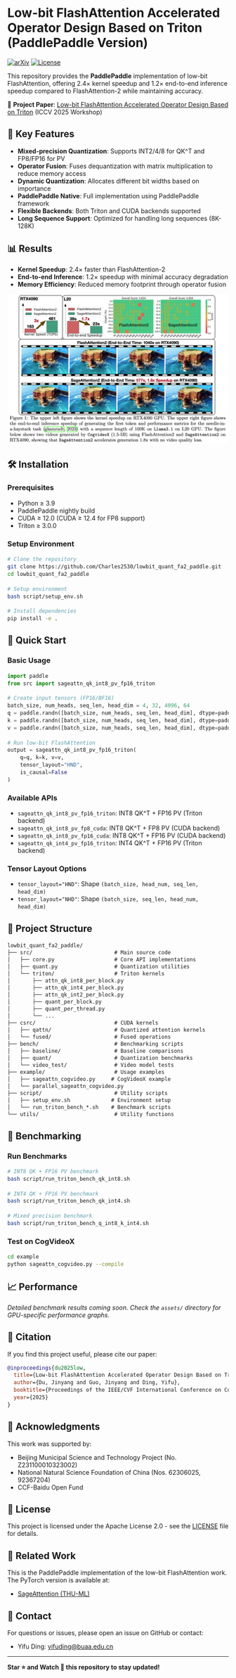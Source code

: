 # Low-bit FlashAttention Accelerated Operator Design Based on Triton (PaddlePaddle Version)

[![arXiv](https://img.shields.io/badge/arXiv-ICCVW2025-b31b1b.svg)](https://openaccess.thecvf.com/content/ICCV2025W/ECLR/papers/Du_Low-bit_FlashAttention_Accelerated_Operator_Design_Based_on_Triton_ICCVW_2025_paper.pdf)
[![License](https://img.shields.io/badge/License-Apache%202.0-blue.svg)](https://opensource.org/licenses/Apache-2.0)

This repository provides the **PaddlePaddle** implementation of low-bit FlashAttention, offering 2.4× kernel speedup and 1.2× end-to-end inference speedup compared to FlashAttention-2 while maintaining accuracy.

📌 **Project Paper**: [Low-bit FlashAttention Accelerated Operator Design Based on Triton](https://openaccess.thecvf.com/content/ICCV2025W/ECLR/papers/Du_Low-bit_FlashAttention_Accelerated_Operator_Design_Based_on_Triton_ICCVW_2025_paper.pdf) (ICCV 2025 Workshop)

## 🌟 Key Features

- **Mixed-precision Quantization**: Supports INT2/4/8 for QK^T and FP8/FP16 for PV
- **Operator Fusion**: Fuses dequantization with matrix multiplication to reduce memory access
- **Dynamic Quantization**: Allocates different bit widths based on importance
- **PaddlePaddle Native**: Full implementation using PaddlePaddle framework
- **Flexible Backends**: Both Triton and CUDA backends supported
- **Long Sequence Support**: Optimized for handling long sequences (8K-128K)

## 📊 Results

- **Kernel Speedup**: 2.4× faster than FlashAttention-2
- **End-to-end Inference**: 1.2× speedup with minimal accuracy degradation
- **Memory Efficiency**: Reduced memory footprint through operator fusion

![Performance Comparison](./assets/2.png)

## 🛠️ Installation

### Prerequisites

- Python ≥ 3.9
- PaddlePaddle nightly build
- CUDA ≥ 12.0 (CUDA ≥ 12.4 for FP8 support)
- Triton ≥ 3.0.0

### Setup Environment

```bash
# Clone the repository
git clone https://github.com/Charles2530/lowbit_quant_fa2_paddle.git
cd lowbit_quant_fa2_paddle

# Setup environment
bash script/setup_env.sh

# Install dependencies
pip install -e .
```

## 🚀 Quick Start

### Basic Usage

```python
import paddle
from src import sageattn_qk_int8_pv_fp16_triton

# Create input tensors (FP16/BF16)
batch_size, num_heads, seq_len, head_dim = 4, 32, 4096, 64
q = paddle.randn([batch_size, num_heads, seq_len, head_dim], dtype=paddle.float16)
k = paddle.randn([batch_size, num_heads, seq_len, head_dim], dtype=paddle.float16)
v = paddle.randn([batch_size, num_heads, seq_len, head_dim], dtype=paddle.float16)

# Run low-bit FlashAttention
output = sageattn_qk_int8_pv_fp16_triton(
    q=q, k=k, v=v,
    tensor_layout="HND",
    is_causal=False
)
```

### Available APIs

- `sageattn_qk_int8_pv_fp16_triton`: INT8 QK^T + FP16 PV (Triton backend)
- `sageattn_qk_int8_pv_fp8_cuda`: INT8 QK^T + FP8 PV (CUDA backend)
- `sageattn_qk_int8_pv_fp16_cuda`: INT8 QK^T + FP16 PV (CUDA backend)
- `sageattn_qk_int4_pv_fp16_triton`: INT4 QK^T + FP16 PV (Triton backend)

### Tensor Layout Options

- `tensor_layout="HND"`: Shape `(batch_size, head_num, seq_len, head_dim)`
- `tensor_layout="NHD"`: Shape `(batch_size, seq_len, head_num, head_dim)`

## 📁 Project Structure

```
lowbit_quant_fa2_paddle/
├── src/                          # Main source code
│   ├── core.py                   # Core API implementations
│   ├── quant.py                  # Quantization utilities
│   └── triton/                   # Triton kernels
│       ├── attn_qk_int8_per_block.py
│       ├── attn_qk_int4_per_block.py
│       ├── attn_qk_int2_per_block.py
│       ├── quant_per_block.py
│       ├── quant_per_thread.py
│       └── ...
├── csrc/                         # CUDA kernels
│   ├── qattn/                    # Quantized attention kernels
│   └── fused/                    # Fused operations
├── bench/                        # Benchmarking scripts
│   ├── baseline/                 # Baseline comparisons
│   ├── quant/                    # Quantization benchmarks
│   └── video_test/               # Video model tests
├── example/                      # Usage examples
│   ├── sageattn_cogvideo.py     # CogVideoX example
│   └── parallel_sageattn_cogvideo.py
├── script/                       # Utility scripts
│   ├── setup_env.sh             # Environment setup
│   └── run_triton_bench_*.sh    # Benchmark scripts
└── utils/                        # Utility functions
```

## 🔬 Benchmarking

### Run Benchmarks

```bash
# INT8 QK + FP16 PV benchmark
bash script/run_triton_bench_qk_int8.sh

# INT4 QK + FP16 PV benchmark
bash script/run_triton_bench_qk_int4.sh

# Mixed precision benchmark
bash script/run_triton_bench_q_int8_k_int4.sh
```

### Test on CogVideoX

```bash
cd example
python sageattn_cogvideo.py --compile
```

## 📈 Performance

*Detailed benchmark results coming soon. Check the `assets/` directory for GPU-specific performance graphs.*

## 📝 Citation

If you find this project useful, please cite our paper:

```bibtex
@inproceedings{du2025low,
  title={Low-bit FlashAttention Accelerated Operator Design Based on Triton},
  author={Du, Jinyang and Guo, Jinyang and Ding, Yifu},
  booktitle={Proceedings of the IEEE/CVF International Conference on Computer Vision Workshops (ICCVW)},
  year={2025}
}
```

## 🙏 Acknowledgments

This work was supported by:
- Beijing Municipal Science and Technology Project (No. Z231100010323002)
- National Natural Science Foundation of China (Nos. 62306025, 92367204)
- CCF-Baidu Open Fund

## 📄 License

This project is licensed under the Apache License 2.0 - see the [LICENSE](LICENSE) file for details.

## 🔗 Related Work

This is the PaddlePaddle implementation of the low-bit FlashAttention work. The PyTorch version is available at:
- [SageAttention (THU-ML)](https://github.com/thu-ml/SageAttention)

## 📧 Contact

For questions or issues, please open an issue on GitHub or contact:
- Yifu Ding: yifuding@buaa.edu.cn

---

**Star ⭐ and Watch 👀 this repository to stay updated!**
